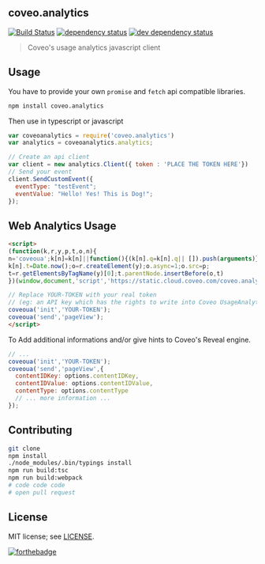 ## coveo.analytics

[![Build Status](https://travis-ci.org/coveo/coveo.analytics.js.svg?branch=master)](https://travis-ci.org/coveo/coveo.analytics.js)
[![dependency status](https://david-dm.org/coveo/coveo.analytics.js.svg)](https://david-dm.org/coveo/coveo.analytics.js)
[![dev dependency status](https://david-dm.org/coveo/coveo.analytics.js/dev-status.svg)](https://david-dm.org/coveo/coveo.analytics.js#info=devDependencies)

> Coveo's usage analytics javascript client

## Usage

You have to provide your own `promise` and `fetch` api compatible libraries.

```bash
npm install coveo.analytics
```

Then use in typescript or javascript

```js
var coveoanalytics = require('coveo.analytics')
var analytics = coveoanalytics.analytics;

// Create an api client
var client = new analytics.Client({ token : 'PLACE THE TOKEN HERE'})
// Send your event
client.SendCustomEvent({
  eventType: "testEvent";
  eventValue: "Hello! Yes! This is Dog!";
});
```

## Web Analytics Usage

```html
<script>
(function(k,r,y,p,t,o,n){
n='coveoua';k[n]=k[n]||function(){(k[n].q=k[n].q|| []).push(arguments)};
k[n].t=Date.now();o=r.createElement(y);o.async=1;o.src=p;
t=r.getElementsByTagName(y)[0];t.parentNode.insertBefore(o,t)
})(window,document,'script','https://static.cloud.coveo.com/coveo.analytics.js/coveo.analytics.js')

// Replace YOUR-TOKEN with your real token
// (eg: an API key which has the rights to write into Coveo UsageAnalytics)
coveoua('init','YOUR-TOKEN');
coveoua('send','pageView');
</script>
```

To Add additional informations and/or give hints to Coveo's Reveal engine.

```js
// ...
coveoua('init','YOUR-TOKEN');
coveoua('send','pageView',{
  contentIDKey: options.contentIDKey,
  contentIDValue: options.contentIDValue,
  contentType: options.contentType
  // ... more information ...
});

```


## Contributing

```bash
git clone
npm install
./node_modules/.bin/typings install
npm run build:tsc
npm run build:webpack
# code code code
# open pull request
```

## License

MIT license; see [LICENSE](./LICENSE).

[![forthebadge](http://forthebadge.com/images/badges/gluten-free.svg)](http://forthebadge.com)
